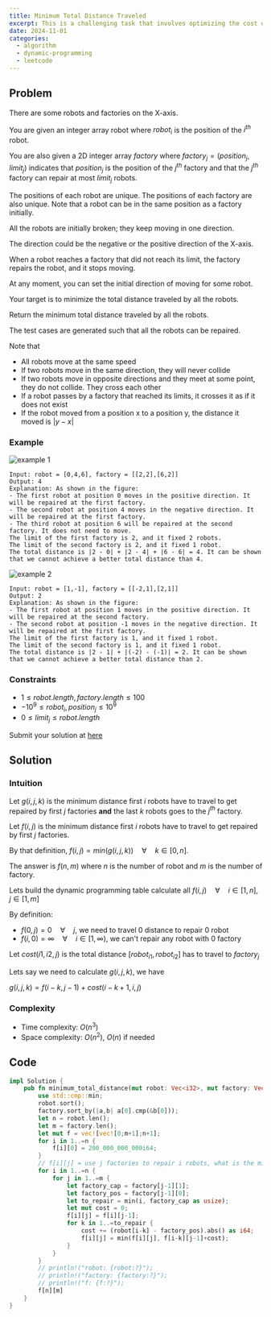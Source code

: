 ```yaml
---
title: Minimum Total Distance Traveled
excerpt: This is a challenging task that involves optimizing the cost of assigning robot repairs to a limited set of factories with capacity constraints. In this post, I’ll outline my approach to solving this problem using dynamic programming in Rust
date: 2024-11-01
categories:
  - algorithm
  - dynamic-programming
  - leetcode
---
```


## Problem

There are some robots and factories on the X-axis.

You are given an integer array robot where $robot_i$ is the position of the $i^{th}$ robot.

You are also given a 2D integer array $factory$ where $factory_j= (position_j, limit_j)$ indicates that $position_j$ is the position of the $j^{th}$ factory and that the $j^{th}$ factory can repair at most $limit_j$ robots.

The positions of each robot are unique. The positions of each factory are also unique. Note that a robot can be in the same position as a factory initially.

All the robots are initially broken; they keep moving in one direction.

The direction could be the negative or the positive direction of the X-axis.

When a robot reaches a factory that did not reach its limit, the factory repairs the robot, and it stops moving.

At any moment, you can set the initial direction of moving for some robot.

Your target is to minimize the total distance traveled by all the robots.

Return the minimum total distance traveled by all the robots.

The test cases are generated such that all the robots can be repaired.

Note that

- All robots move at the same speed
- If two robots move in the same direction, they will never collide
- If two robots move in opposite directions and they meet at some point, they do not collide. They cross each other
- If a robot passes by a factory that reached its limits, it crosses it as if it does not exist
- If the robot moved from a position x to a position y, the distance it moved is $|y - x|$

### Example

![example 1](https://assets.leetcode.com/uploads/2022/09/15/example1.jpg)

```
Input: robot = [0,4,6], factory = [[2,2],[6,2]]
Output: 4
Explanation: As shown in the figure:
- The first robot at position 0 moves in the positive direction. It will be repaired at the first factory.
- The second robot at position 4 moves in the negative direction. It will be repaired at the first factory.
- The third robot at position 6 will be repaired at the second factory. It does not need to move.
The limit of the first factory is 2, and it fixed 2 robots.
The limit of the second factory is 2, and it fixed 1 robot.
The total distance is |2 - 0| + |2 - 4| + |6 - 6| = 4. It can be shown that we cannot achieve a better total distance than 4.
```

![example 2](https://assets.leetcode.com/uploads/2022/09/15/example-2.jpg)

```
Input: robot = [1,-1], factory = [[-2,1],[2,1]]
Output: 2
Explanation: As shown in the figure:
- The first robot at position 1 moves in the positive direction. It will be repaired at the second factory.
- The second robot at position -1 moves in the negative direction. It will be repaired at the first factory.
The limit of the first factory is 1, and it fixed 1 robot.
The limit of the second factory is 1, and it fixed 1 robot.
The total distance is |2 - 1| + |(-2) - (-1)| = 2. It can be shown that we cannot achieve a better total distance than 2.
```

### Constraints

- $1 \leq robot.length, factory.length \leq 100$
- $-10^9 \leq robot_i, position_j \leq 10^9$
- $0 \leq limit_j \leq robot.length$

Submit your solution at [here](https://leetcode.com/problems/minimum-total-distance-traveled/)

## Solution

### Intuition

Let $g(i,j,k)$ is the minimum distance first $i$ robots have to travel to get repaired by first $j$ factories **and** the last $k$ robots goes to the $j^{th}$ factory.

Let $f(i,j)$ is the minimum distance first $i$ robots have to travel to get repaired by first $j$ factories.

By that definition, $f(i,j) = min(g(i,j,k)) \quad \forall \quad k \in [0,n]$.

The answer is $f(n,m)$ where $n$ is the number of robot and $m$ is the number of factory.

Lets build the dynamic programming table calculate all $f(i,j) \quad \forall \quad i \in [1,n], j \in [1,m]$

By definition:

- $f(0, j) = 0 \quad \forall \quad j$, we need to travel 0 distance to repair 0 robot
- $f(i, 0) = \infty \quad \forall \quad i \in [1,\infty)$, we can't repair any robot with 0 factory

Let $cost(i1,i2,j)$ is the total distance $[robot_{i1},robot_{i2}]$ has to travel to $factory_j$

Lets say we need to calculate $g(i,j,k)$, we have

$g(i,j,k) = f(i-k,j-1) + cost(i-k+1,i,j)$

### Complexity

- Time complexity: $O(n^3)$
- Space complexity: $O(n^2)$, $O(n)$ if needed

## Code

```rust
impl Solution {
    pub fn minimum_total_distance(mut robot: Vec<i32>, mut factory: Vec<Vec<i32>>) -> i64 {
        use std::cmp::min;
        robot.sort();
        factory.sort_by(|a,b| a[0].cmp(&b[0]));
        let n = robot.len();
        let m = factory.len();
        let mut f = vec![vec![0;m+1];n+1];
        for i in 1..=n {
            f[i][0] = 200_000_000_000i64;
        }
        // f[i][j] = use j factories to repair i robots, what is the minimum cost
        for i in 1..=n {
            for j in 1..=m {
                let factory_cap = factory[j-1][1];
                let factory_pos = factory[j-1][0];
                let to_repair = min(i, factory_cap as usize);
                let mut cost = 0;
                f[i][j] = f[i][j-1];
                for k in 1..=to_repair {
                    cost += (robot[i-k] - factory_pos).abs() as i64;
                    f[i][j] = min(f[i][j], f[i-k][j-1]+cost);
                }
            }
        }
        // println!("robot: {robot:?}");
        // println!("factory: {factory:?}");
        // println!("f: {f:?}");
        f[n][m]
    }
}
```
